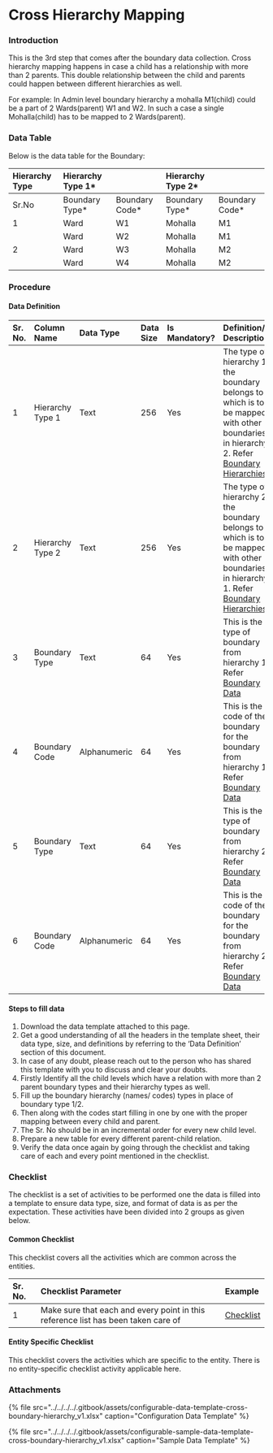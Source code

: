 # Cross Hierarchy Mapping

### Introduction

This is the 3rd step that comes after the boundary data collection. Cross hierarchy mapping happens in case a child has a relationship with more than 2 parents. This double relationship between the child and parents could happen between different hierarchies as well.

For example: In Admin level boundary hierarchy a mohalla M1\(child\) could be a part of 2 Wards\(parent\) W1 and W2. In such a case a single Mohalla\(child\) has to be mapped to 2 Wards\(parent\).

### Data Table

Below is the data table for the Boundary:

|  Hierarchy Type |  Hierarchy Type 1\* |   | Hierarchy Type 2\* |  |
| :--- | :--- | :--- | :--- | :--- |
| Sr.No | Boundary Type\* | Boundary Code\* | Boundary Type\* | Boundary Code\* |
| 1 | Ward | W1 | Mohalla | M1 |
|  | Ward | W2 | Mohalla | M1 |
| 2 | Ward | W3 | Mohalla | M2 |
|  | Ward | W4 | Mohalla | M2 |

### Procedure

#### Data Definition

| Sr. No. | Column Name | Data Type | Data Size | Is Mandatory? | Definition/ Description |
| :--- | :--- | :--- | :--- | :--- | :--- |
| 1 | Hierarchy Type 1 | Text | 256 | Yes | The type of hierarchy 1 the boundary belongs to which is to be mapped with other boundaries in hierarchy 2. Refer [Boundary Hierarchies](boundary-hierarchies.md) |
| 2 | Hierarchy Type 2 | Text | 256 | Yes | The type of hierarchy 2 the boundary belongs to which is to be mapped with other boundaries in hierarchy 1. Refer [Boundary Hierarchies](boundary-hierarchies.md) |
| 3 | Boundary Type  | Text | 64  | Yes | This is the type of boundary from hierarchy 1. Refer[ Boundary Data](boundary-data.md) |
| 4 | Boundary Code | Alphanumeric | 64  | Yes | This is the code of the boundary for the boundary from hierarchy 1. Refer [Boundary Data](boundary-data.md) |
| 5 |  Boundary Type  | Text | 64  | Yes | This is the type of boundary from hierarchy 2. Refer[ Boundary Data](boundary-data.md) |
| 6 | Boundary Code | Alphanumeric |  64 | Yes | This is the code of the boundary for the boundary from hierarchy 2. Refer [Boundary Data](boundary-data.md) |

#### Steps to fill data

1. Download the data template attached to this page.
2. Get a good understanding of all the headers in the template sheet, their data type, size, and definitions by referring to the ‘Data Definition’ section of this document.
3. In case of any doubt, please reach out to the person who has shared this template with you to discuss and clear your doubts.
4. Firstly Identify all the child levels which have a relation with more than 2 parent boundary types and their hierarchy types as well.
5. Fill up the boundary hierarchy \(names/ codes\) types in place of boundary type 1/2.
6. Then along with the codes start filling in one by one with the proper mapping between every child and parent.
7. The Sr. No should be in an incremental order for every new child level.
8. Prepare a new table for every different parent-child relation.
9. Verify the data once again by going through the checklist and taking care of each and every point mentioned in the checklist.

### Checklist

The checklist is a set of activities to be performed one the data is filled into a template to ensure data type, size, and format of data is as per the expectation. These activities have been divided into 2 groups as given below.

#### Common Checklist

This checklist covers all the activities which are common across the entities.

| Sr. No. | Checklist Parameter | Example |
| :--- | :--- | :--- |
| 1 | Make sure that each and every point in this reference list has been taken care of | [Checklist](../../module-setup/common-config/checklist.md) |

#### Entity Specific Checklist

This checklist covers the activities which are specific to the entity. There is no entity-specific checklist activity applicable here.

### Attachments

{% file src="../../../../.gitbook/assets/configurable-data-template-cross-boundary-hierarchy\_v1.xlsx" caption="Configuration Data Template" %}

{% file src="../../../../.gitbook/assets/configurable-sample-data-template-cross-boundary-hierarchy\_v1.xlsx" caption="Sample Data Template" %}

